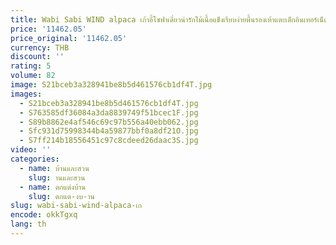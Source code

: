 ```yaml
---
title: Wabi Sabi WIND alpaca เก้าอี้โซฟาเดี่ยวน่ารักไม้เนื้อแข็งเรียบง่ายพื้นรองเท้าแตะเด็กอินเทอร์เน็ตคนดัง
price: '11462.05'
price_original: '11462.05'
currency: THB
discount: ''
rating: 5
volume: 82
image: S21bceb3a328941be8b5d461576cb1df4T.jpg
images:
  - S21bceb3a328941be8b5d461576cb1df4T.jpg
  - S763585df36084a3da8839749f51bcec1F.jpg
  - S89b8862e4af546c69c97b556a40ebb062.jpg
  - Sfc931d75998344b4a59877bbf0a8df21O.jpg
  - S7ff214b18556451c97c8cdeed26daac3S.jpg
video: ''
categories:
  - name: บ้านและสวน
    slug: านและสวน
  - name: ตกแต่งบ้าน
    slug: ตกแต-งบ-าน
slug: wabi-sabi-wind-alpaca-เก
encode: okkTgxq
lang: th
---
```

  